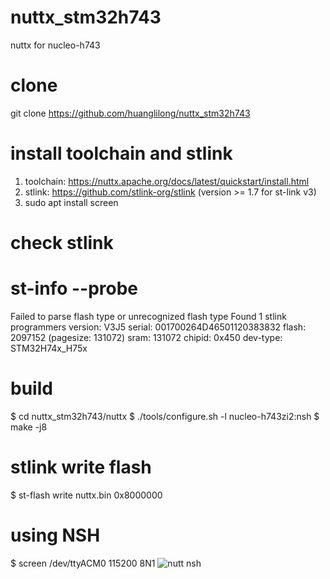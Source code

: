 # nuttx_stm32h743
nuttx for nucleo-h743

# clone
git clone https://github.com/huanglilong/nuttx_stm32h743

# install toolchain and stlink
1. toolchain: https://nuttx.apache.org/docs/latest/quickstart/install.html
2. stlink: https://github.com/stlink-org/stlink (version >= 1.7 for st-link v3)
3. sudo apt install screen

# check stlink
# st-info --probe  
Failed to parse flash type or unrecognized flash type
Found 1 stlink programmers
  version:    V3J5
  serial:     001700264D46501120383832
  flash:      2097152 (pagesize: 131072)
  sram:       131072
  chipid:     0x450
  dev-type:   STM32H74x_H75x

# build
$ cd nuttx_stm32h743/nuttx
$ ./tools/configure.sh -l nucleo-h743zi2:nsh
$ make -j8

# stlink write flash
$ st-flash write nuttx.bin 0x8000000

# using NSH
$ screen /dev/ttyACM0 115200 8N1
![nutt nsh](https://user-images.githubusercontent.com/7278867/173167551-ce07b037-ef3c-4b6b-9723-f29d6e3fdc61.png)
